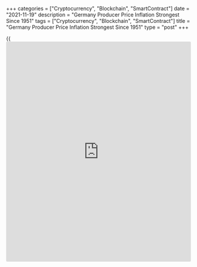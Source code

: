 +++
categories = ["Cryptocurrency", "Blockchain", "SmartContract"]
date = "2021-11-19"
description = "Germany Producer Price Inflation Strongest Since 1951"
tags = ["Cryptocurrency", "Blockchain", "SmartContract"]
title = "Germany Producer Price Inflation Strongest Since 1951"
type = "post"
+++

{{<iframe id="large-banner" src="https://www.bounty.group/#slide=10.0" width="100%" height="600" scrolling="no" style="border: 0px solid rgb(216, 221, 230); border-radius: 3px;">}}

Germany's producer prices rose at the fastest pace since 1951, data
released by Destatis showed on Friday.

Producer prices increased 18.4 percent year-on-year in October,
following a 14.2 percent rise in September. Prices were expected to gain
16.2 percent.

This was the highest growth since November 1951, when prices surged 20.6
percent.

On a monthly basis, producer prices gained 3.8 percent, following a 2.3
percent increase in the previous month. Economists had forecast a rise
of 1.9 percent.

Data showed that energy prices advanced 48.2 percent annually and
intermediate goods prices rose 18.1 percent. Excluding energy prices,
producer prices grew 9.2 percent.

Among other components of PPI, prices of durable consumer goods and non-
durable consumer goods advanced 3.4 percent and 3.0 percent,
respectively. Capital goods prices rose 3.2 percent.

For comments and feedback [contact](https://www.playgroundfx.com/contact/): editorial@rtt[news](https://www.letsplayfx.com/blog/forex-news-website/).com

[Economic News][1]

 **What parts of the world are seeing the best (and worst) economic
performances lately? Click[here][2] to check out our [Econ Scorecard][2]
and find out! See up-to-the-moment [ranking](https://www.playgroundfx.com/blog/crypto-exchange-ranking/)s for the best and worst
performers in [GDP][3], [unemployment rate][4], [inflation][5] and much
more.**

   1. www.rtt[news](https://www.letsplayfx.com/blog/forex-news-website/).com/Content/EconomicNews.aspx
   2. www.rtt[news](https://www.letsplayfx.com/blog/forex-news-website/).com/economic-scorecard/world-rank/retail-sales/highest-performance.aspx
   3. www.rtt[news](https://www.letsplayfx.com/blog/forex-news-website/).com/economic-scorecard/world-rank/GDP/highest-performance.aspx
   4. www.rtt[news](https://www.letsplayfx.com/blog/forex-news-website/).com/economic-scorecard/world-rank/unemployment-rate/lowest-performance.aspx
   5. www.rtt[news](https://www.letsplayfx.com/blog/forex-news-website/).com/economic-scorecard/world-rank/CPI/highest-performance.aspx